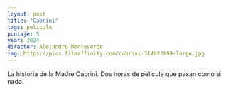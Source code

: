 ```yaml
---
layout: post
title: "Cabrini"
tags: pelicula
puntaje: 5
year: 2024
director: Alejandro Monteverde
img: https://pics.filmaffinity.com/cabrini-314922899-large.jpg
---
```


La historia de la Madre Cabrini. Dos horas de película que pasan como si nada.

